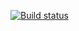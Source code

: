 [![Build status](https://ci.appveyor.com/api/projects/status/uop0hm5jl3cgglj2?svg=true)](https://ci.appveyor.com/project/Kochegaar/autoga6)
